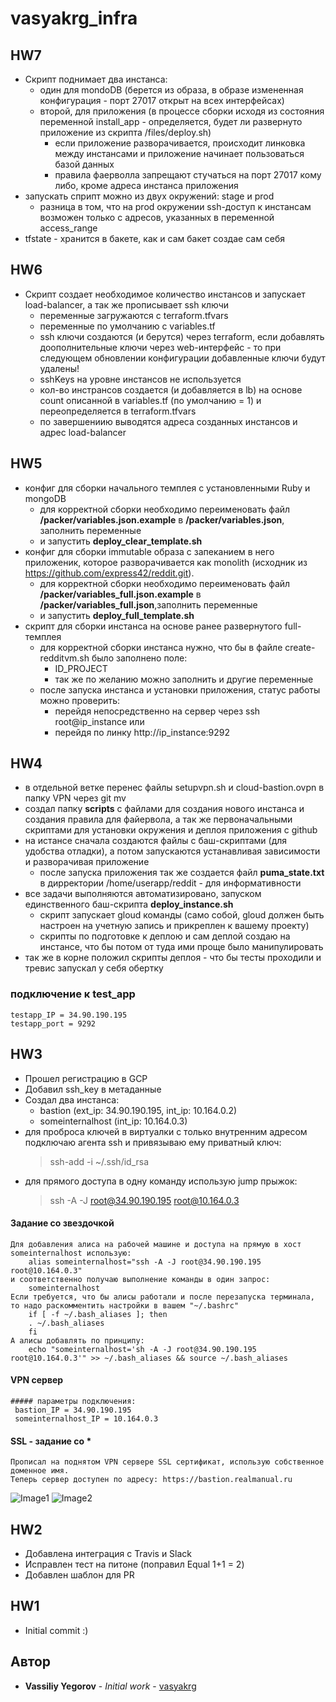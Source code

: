 # vasyakrg_infra
## HW7
  * Скрипт поднимает два инстанса:
    - один для mondoDB (берется из образа, в образе измененная конфигурация - порт 27017 открыт на всех интерфейсах)
    - второй, для приложения (в процессе сборки исходя из состояния переменной install_app - определяется, будет ли развернуто приложение из скрипта /files/deploy.sh)
      - если приложение разворачивается, происходит линковка между инстансами и приложение начинает пользоваться базой данных
      - правила фаерволла запрещают стучаться на порт 27017 кому либо, кроме адреса инстанса приложения
  * запускать сприпт можно из двух окружений: stage и prod
    - разница в том, что на prod окружении ssh-доступ к инстансам возможен только с адресов, указанных в переменной access_range
  * tfstate - хранится в бакете, как и сам бакет создае сам себя

## HW6
  * Скрипт создает необходимое количество инстансов и запускает load-balancer, а так же прописывает ssh ключи
    - переменные загружаются с terraform.tfvars
    - переменные по умолчанию с variables.tf
    - ssh ключи создаются (и берутся) через terraform, если добавлять доополнительные ключи через web-интерфейс - то при следующем обновлении конфигурации добавленные ключи будут удалены!
    - sshKeys на уровне инстансов не используется
    - кол-во инстрансов создается (и добавляется в lb) на основе count описанной в variables.tf (по умолчанию = 1) и переопределяется в terraform.tfvars
    - по завершениию выводятся адреса созданных инстансов и адрес load-balancer

## HW5
* конфиг для сборки начального темплея с установленными Ruby и mongoDB
  - для корректной сборки необходимо переименовать файл **/packer/variables.json.example** в **/packer/variables.json**, заполнить переменные
  - и запустить **deploy_clear_template.sh**
* конфиг для сборки immutable образа с запеканием в него приложеник, которое разворачивается как monolith (исходник из https://github.com/express42/reddit.git).
  - для корректной сборки необходимо переименовать файл **/packer/variables_full.json.example** в **/packer/variables_full.json**,заполнить переменные
  - и запустить **deploy_full_template.sh**
* скрипт для сборки инстанса на основе ранее развернутого full-темплея
  - для корректной сборки инстанса нужно, что бы в файле create-redditvm.sh было заполнено поле:
    - ID_PROJECT
    - так же по желанию можно заполнить и другие переменные
  - после запуска инстанса и установки приложения, статус работы можно проверить:
    - перейдя непосредственно на сервер через ssh root@ip_instance или
    - перейдя по линку http://ip_instance:9292

## HW4
* в отдельной ветке перенес файлы setupvpn.sh и cloud-bastion.ovpn в папку VPN через git mv
* создал папку **scripts** с файлами для создания нового инстанса и создания правила для файервола, а так же первоначальными скриптами для установки окружения и деплоя приложения с github
* на истансе сначала создаются файлы с баш-скриптами (для удобства отладки), а потом запускаются устанавливая зависимости и разворачивая приложение
    * после запуска приложения так же создается файл **puma_state.txt** в дирректории /home/userapp/reddit - для информативности
* все задачи выполняются автоматизировано, запуском единственного баш-скрипта **deploy_instance.sh**
    * скрипт запускает gloud команды (само собой, gloud должен быть настроен на учетную запись и прикреплен к вашему проекту)
    * скрипты по подготовке к деплою и сам деплой создаю на инстансе, что бы потом от туда ими проще было манипулировать
* так же в корне положил скрипты деплоя - что бы тесты проходили и тревис запускал у себя обертку

### подключение к test_app
    testapp_IP = 34.90.190.195
    testapp_port = 9292

## HW3
  * Прошел регистрацию в GCP
  * Добавил ssh_key в метаданные
  * Создал два инстанса:
     - bastion (ext_ip: 34.90.190.195, int_ip: 10.164.0.2)
     - someinternalhost	(int_ip: 10.164.0.3)
   * для проброса ключей в виртуалки с только внутренним адресом подключаю агента ssh и привязываю ему приватный ключ:
        > ssh-add -i ~/.ssh/id_rsa  
   * для прямого доступа в одну команду использую jump прыжок:
      > ssh -A -J root@34.90.190.195 root@10.164.0.3
#### Задание со звездочкой
    Для добавления алиса на рабочей машине и доступа на прямую в хост someinternalhost использую:
        alias someinternalhost="ssh -A -J root@34.90.190.195 root@10.164.0.3"
    и соответственно получаю выполнение команды в один запрос:
        someinternalhost
    Если требуется, что бы алисы работали и после перезапуска терминала, то надо раскомментить настройки в вашем "~/.bashrc"
        if [ -f ~/.bash_aliases ]; then
        . ~/.bash_aliases
        fi
    А алисы добавлять по принципу:
        echo "someinternalhost='sh -A -J root@34.90.190.195 root@10.164.0.3'" >> ~/.bash_aliases && source ~/.bash_aliases

#### VPN сервер
    ##### параметры подключения:
     bastion_IP = 34.90.190.195
     someinternalhost_IP = 10.164.0.3
#### SSL - задание со *
    Прописал на поднятом VPN сервере SSL сертификат, использую собственное доменное имя.
    Теперь сервер доступен по адресу: https://bastion.realmanual.ru

![Image1](https://realmanual.ru/devops-img/1.jpeg)
![Image2](https://realmanual.ru/devops-img/2.jpeg)

## HW2
 * Добавлена интеграция с Travis и Slack
 * Исправлен тест на питоне (поправил Equal 1+1 = 2)
 * Добавлен шаблон для PR

## HW1
  * Initial commit :)


## Автор

   * **Vassiliy Yegorov** - *Initial work* - [vasyakrg](https://github.com/otus-devops-2019-05/vasyakrg_infra)
